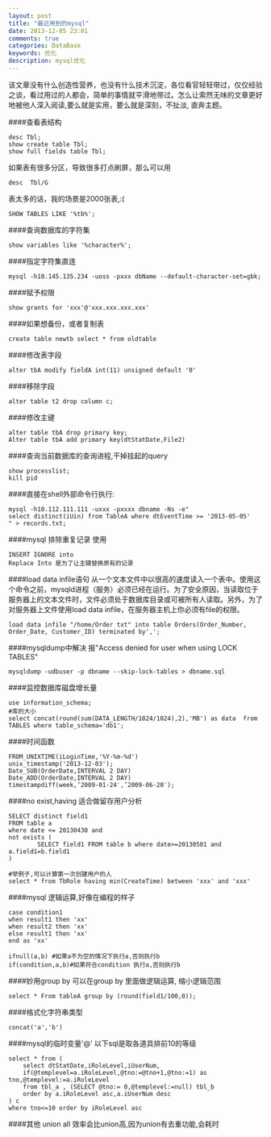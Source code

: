 ```yaml
---
layout: post
title: "最近用到的mysql"
date: 2013-12-05 23:01
comments: true
categories: DataBase
keywords: 优化
description: mysql优化
---
```

该文章没有什么创造性营养，也没有什么技术沉淀，各位看官轻轻带过，仅仅经验之谈，看过用过的人都会，简单的事情就平滑地带过。怎么让索然无味的文章更好地被他人深入阅读,要么就是实用，要么就是深刻，不扯淡, 直奔主题。

####查看表结构

```
desc Tbl;
show create table Tbl;
show full fields table Tbl;
```

如果表有很多分区，导致很多打点刷屏，那么可以用

```
desc  Tbl/G
```

表太多的话，我的场景是2000张表,:(

```
SHOW TABLES LIKE '%tb%';
```

####查询数据库的字符集

```
show variables like '%character%';
```

####指定字符集直连

```
mysql -h10.145.135.234 -uoss -pxxx dbName --default-character-set=gbk;
```

####赋予权限

```
show grants for 'xxx'@'xxx.xxx.xxx.xxx'
```

####如果想备份，或者复制表

```
create table newtb select * from oldtable
```

####修改表字段

```
alter tbA modify fieldA int(11) unsigned default '0'
```

####移除字段

```
alter table t2 drop column c;
```

####修改主键

```
alter table tbA drop primary key;
Alter table tbA add primary key(dtStatDate,File2)
```

####查询当前数据库的查询进程,干掉挂起的query

```
show processlist;
kill pid
```

####直接在shell外部命令行执行:

```
mysql -h10.112.111.111 -uxxx -pxxxx dbname -Ns -e"
select distinct(iUin) from TableA where dtEventTime >= '2013-05-05' 
" > records.txt;
```

####mysql 排除重复记录 使用

```
INSERT IGNORE into
Replace Into 是为了让主键替换原有的记录
```

####load data infile语句
从一个文本文件中以很高的速度读入一个表中。使用这个命令之前，mysqld进程（服务）必须已经在运行。为了安全原因，当读取位于服务器上的文本文件时，文件必须处于数据库目录或可被所有人读取。另外，为了对服务器上文件使用load data infile，在服务器主机上你必须有file的权限。

```
load data infile "/home/Order txt" into table Orders(Order_Number, Order_Date, Customer_ID) terminated by',';
```

####mysqldump中解决 报"Access denied for user when using LOCK TABLES"

```
mysqldump -udbuser -p dbname --skip-lock-tables > dbname.sql
```

####监控数据库磁盘增长量

```
use information_schema;
#库的大小
select concat(round(sum(DATA_LENGTH/1024/1024),2),'MB') as data  from TABLES where table_schema='db1';
```

####时间函数

```
FROM_UNIXTIME(iLoginTime,'%Y-%m-%d')
unix_timestamp('2013-12-03');
Date_SUB(OrderDate,INTERVAL 2 DAY)
Date_ADD(OrderDate,INTERVAL 2 DAY)
timestampdiff(week,’2009-01-24′,’2009-06-20′);
```

####no exist,having
适合做留存用户分析

```
SELECT distinct field1
FROM table a
where date <= 20130430 and
not exists (
        SELECT field1 FROM table b where date>=20130501 and a.field1=b.field1
)

#举例子,可以计算第一次创建用户的人
select * from TbRole having min(CreateTime) between 'xxx' and 'xxx' 
```

####mysql 逻辑运算,好像在编程的样子

```
case condition1
when result1 then 'xx'
when result2 then 'xx'
else result1 then 'xx'
end as 'xx'

ifnull(a,b) #如果a不为空的情况下执行a,否则执行b
if(condition,a,b)#如果符合condition 执行a,否则执行b
```

####妙用group by 
可以在group by 里面做逻辑运算, 缩小逻辑范围

```
select * From tableA group by (round(field1/100,0));
```

####格式化字符串类型

```
concat('a','b')
```

####mysql的临时变量'@'
以下sql是取各道具排前10的等级

```
select * from (
    select dtStatDate,iRoleLevel,iUserNum,
    if(@templevel=a.iRoleLevel,@tno:=@tno+1,@tno:=1) as tno,@templevel:=a.iRoleLevel 
    from tbl_a , (SELECT @tno:= 0,@templevel:=null) tbl_b
    order by a.iRoleLevel asc,a.iUserNum desc
) c
where tno<=10 order by iRoleLevel asc
```

####其他
union all 效率会比union高,因为union有去重功能,会耗时 
